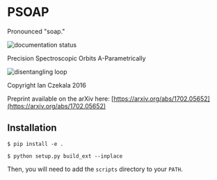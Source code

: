 # PSOAP
Pronounced "soap."

![documentation status](http://psoap.readthedocs.io/en/latest/?badge=latest)

Precision Spectroscopic Orbits A-Parametrically

![disentangling loop](output.gif "disentangling loop")

Copyright Ian Czekala 2016

Preprint available on the arXiv here: [https://arxiv.org/abs/1702.05652](https://arxiv.org/abs/1702.05652)

## Installation

    $ pip install -e .

    $ python setup.py build_ext --inplace

Then, you will need to add the `scripts` directory to your `PATH`.
